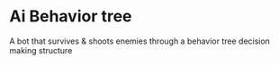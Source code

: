 # Ai Behavior tree
 A bot that survives & shoots enemies through a behavior tree decision making structure
